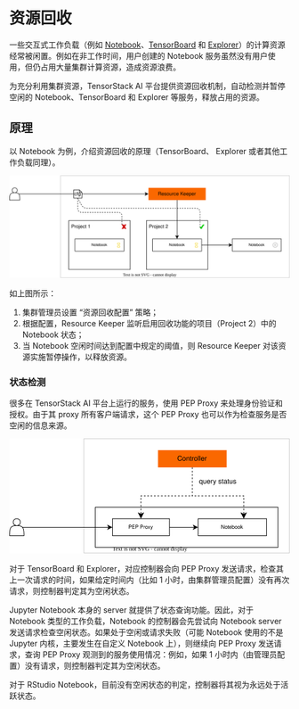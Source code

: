 # 资源回收

一些交互式工作负载（例如 [Notebook](../building/notebook.md)、[TensorBoard](../building/tensorboard.md) 和 [Explorer](../storage/explorer.md)）的计算资源经常被闲置。例如在非工作时间，用户创建的 Notebook 服务虽然没有用户使用，但仍占用大量集群计算资源，造成资源浪费。

为充分利用集群资源，TensorStack AI 平台提供资源回收机制，自动检测并暂停空闲的 Notebook、TensorBoard 和 Explorer 等服务，释放占用的资源。

## 原理

以 Notebook 为例，介绍资源回收的原理（TensorBoard、 Explorer 或者其他工作负载同理）。

![structure](../../assets/modules/scheduling/reclaim.structure.drawio.svg)

如上图所示：

1. 集群管理员设置 “资源回收配置” 策略；
1. 根据配置，Resource Keeper 监听启用回收功能的项目（Project 2）中的 Notebook 状态；
1. 当 Notebook 空闲时间达到配置中规定的阈值，则 Resource Keeper 对该资源实施暂停操作，以释放资源。

### 状态检测

很多在 TensorStack AI 平台上运行的服务，使用 PEP Proxy 来处理身份验证和授权。由于其 proxy 所有客户端请求，这个 PEP Proxy 也可以作为检查服务是否空闲的信息来源。

![pepproxy](../../assets/modules/scheduling/pepproxy.drawio.svg)

对于 TensorBoard 和 Explorer，对应控制器会向 PEP Proxy 发送请求，检查其上一次请求的时间，如果给定时间内（比如 1 小时，由集群管理员配置）没有再次请求，则控制器判定其为空闲状态。

Jupyter Notebook 本身的 server 就提供了状态查询功能。因此，对于 Notebook 类型的工作负载，Notebook 的控制器会先尝试向 Notebook server 发送请求检查空闲状态。如果处于空闲或请求失败（可能 Notebook 使用的不是 Jupyter 内核，主要发生在自定义 Notebook 上），则继续向 PEP Proxy 发送请求，查询 PEP Proxy 观测到的服务使用情况：例如，如果 1 小时内（由管理员配置）没有请求，则控制器判定其为空闲状态。

对于 RStudio Notebook，目前没有空闲状态的判定，控制器将其视为永远处于活跃状态。
